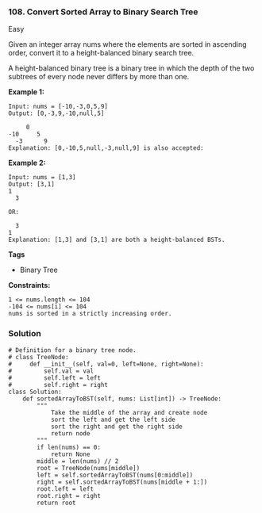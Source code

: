 ### 108. Convert Sorted Array to Binary Search Tree
Easy

Given an integer array nums where the elements are sorted in ascending order, convert it to a height-balanced binary search tree.

A height-balanced binary tree is a binary tree in which the depth of the two subtrees of every node never differs by more than one. 

**Example 1:**
```
Input: nums = [-10,-3,0,5,9]
Output: [0,-3,9,-10,null,5]

     0
-10     5
  -3      9
Explanation: [0,-10,5,null,-3,null,9] is also accepted:
```

**Example 2:**
```
Input: nums = [1,3]
Output: [3,1]
1
  3
  
OR:

  3
1
Explanation: [1,3] and [3,1] are both a height-balanced BSTs.
``` 

**Tags**
- Binary Tree

**Constraints:**
```
1 <= nums.length <= 104
-104 <= nums[i] <= 104
nums is sorted in a strictly increasing order.
```

### Solution
```
# Definition for a binary tree node.
# class TreeNode:
#     def __init__(self, val=0, left=None, right=None):
#         self.val = val
#         self.left = left
#         self.right = right
class Solution:
    def sortedArrayToBST(self, nums: List[int]) -> TreeNode:
        """
            Take the middle of the array and create node
            sort the left and get the left side
            sort the right and get the right side
            return node
        """
        if len(nums) == 0:
            return None
        middle = len(nums) // 2
        root = TreeNode(nums[middle])
        left = self.sortedArrayToBST(nums[0:middle])
        right = self.sortedArrayToBST(nums[middle + 1:])
        root.left = left
        root.right = right
        return root
        
```
